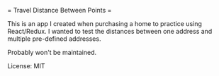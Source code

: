 = Travel Distance Between Points =

This is an app I created when purchasing a home to practice using React/Redux. I wanted to test the distances between one address and multiple pre-defined addresses. 

Probably won't be maintained.

License: MIT
